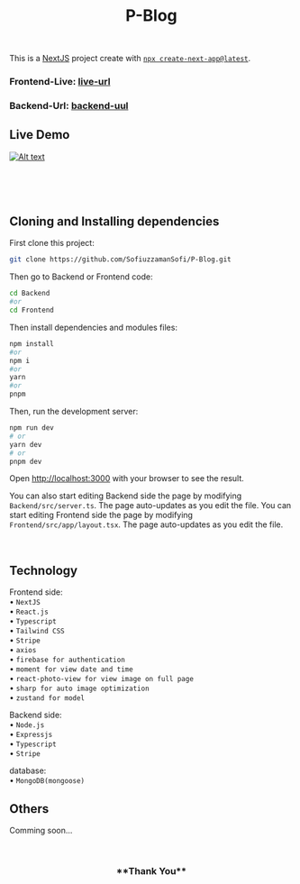 <h1 align="center">
P-Blog
</h1>

<br/>

This is a [NextJS](https://nextjs.org/) project create with [`npx create-next-app@latest`](https://nextjs.org/docs/getting-started/installation).

### Frontend-Live: [live-url](https://p-blog-five.vercel.app)

### Backend-Url: [backend-uul](https://p-blog-server-via-cli.vercel.app)

## Live Demo

[
![Alt text](image.png)](https://drive.google.com/file/d/1C8OqpgEhk-5MZ1PWB9swmPHF1eRWUB6C/view?usp=sharing)

<br/>
<br/>

<br/>

## Cloning and Installing dependencies

First clone this project:

```bash
git clone https://github.com/SofiuzzamanSofi/P-Blog.git
```
Then go to Backend or Frontend code:

```bash
cd Backend
#or
cd Frontend
```

Then install dependencies and modules files:

```bash
npm install
#or
npm i
#or
yarn
#or
pnpm
```

Then, run the development server:

```bash
npm run dev
# or
yarn dev
# or
pnpm dev
```

Open [http://localhost:3000](http://localhost:3000) with your browser to see the result.

You can also start editing Backend side the page by modifying `Backend/src/server.ts`. The page auto-updates as you edit the file.
You can start editing Frontend side the page by modifying `Frontend/src/app/layout.tsx`. The page auto-updates as you edit the file.

<br/>

## Technology


Frontend side:
<br> • `NextJS`
<br> • `React.js`
<br> • `Typescript`
<br> • `Tailwind CSS`
<br> • `Stripe`
<br> • `axios`
<br> • `firebase for authentication`
<br> • `moment for view date and time`
<br> • `react-photo-view for view image on full page`
<br> • `sharp for auto image optimization`
<br> • `zustand for model`

Backend side:
<br> • `Node.js`
<br> • `Expressjs`
<br> • `Typescript`
<br> • `Stripe`

database:
<br> • `MongoDB(mongoose)`

## Others

Comming soon...

<br/>

<h3 align="center">
**Thank You**
</h3>